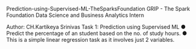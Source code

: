 Prediction-using-Supervised-ML-TheSparksFoundation
GRIP - The Spark Foundation
Data Science and Business Analytics Intern

Author: CH.Kartikeya Srinivas
Task 1: 
Prediction using Supervised ML 
● Predict the percentage of an student based on the no. of study hours. 
● This is a simple linear regression task as it involves just 2 variables.
